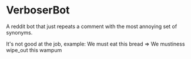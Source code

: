 # VerboserBot
A reddit bot that just repeats a comment with the most annoying set of synonyms.

It's not good at the job, example:
 We must eat this bread => We mustiness wipe_out this wampum

